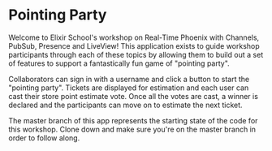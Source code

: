# Pointing Party
Welcome to Elixir School's workshop on Real-Time Phoenix with Channels, PubSub, Presence and LiveView! This application exists to guide workshop participants through each of these topics by allowing them to build out a set of features to support a fantastically fun game of "pointing party".

Collaborators can sign in with a username and click a button to start the "pointing party". Tickets are displayed for estimation and each user can cast their store point estimate vote. Once all the votes are cast, a winner is declared and the participants can move on to estimate the next ticket.

The master branch of this app represents the starting state of the code for this workshop. Clone down and make sure you're on the master branch in order to follow along.
